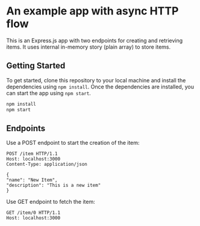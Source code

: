 # An example app with async HTTP flow

This is an Express.js app with two endpoints for creating and retrieving items. It uses internal in-memory story (plain array) to store items.

## Getting Started

To get started, clone this repository to your local machine and install the dependencies using `npm install`.
Once the dependencies are installed, you can start the app using `npm start`.

```sh
npm install
npm start
```

## Endpoints

Use a POST endpoint to start the creation of the item:

```
POST /item HTTP/1.1
Host: localhost:3000
Content-Type: application/json

{
"name": "New Item",
"description": "This is a new item"
}
```

Use GET endpoint to fetch the item:

```
GET /item/0 HTTP/1.1
Host: localhost:3000
```

